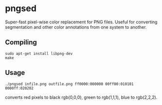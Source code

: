 # pngsed

Super-fast pixel-wise color replacement for PNG files. Useful for converting segmentation and other color annotations from one system to another.

## Compiling

````
sudo apt-get install libpng-dev
make
````

## Usage

````
./pngsed infile.png outfile.png ff0000:000000 00ff00:010101 0000ff:020202
````

converts red pixels to black rgb(0,0,0), green to rgb(1,1,1), blue to rgb(2,2,2).

